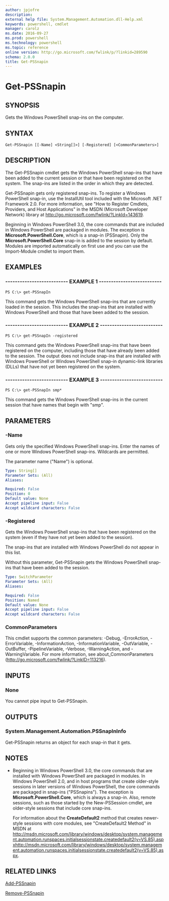 ```yaml
---
author: jpjofre
description: 
external help file: System.Management.Automation.dll-Help.xml
keywords: powershell, cmdlet
manager: carolz
ms.date: 2016-09-27
ms.prod: powershell
ms.technology: powershell
ms.topic: reference
online version: http://go.microsoft.com/fwlink/p/?linkid=289590
schema: 2.0.0
title: Get-PSSnapin
---
```


# Get-PSSnapin

## SYNOPSIS
Gets the Windows PowerShell snap-ins on the computer.

## SYNTAX

```
Get-PSSnapin [[-Name] <String[]>] [-Registered] [<CommonParameters>]
```

## DESCRIPTION
The Get-PSSnapin cmdlet gets the Windows PowerShell snap-ins that have been added to the current session or that have been registered on the system.
The snap-ins are listed in the order in which they are detected.

Get-PSSnapin gets only registered snap-ins.
To register a Windows PowerShell snap-in, use the InstallUtil tool included with the Microsoft .NET Framework 2.0.
For more information, see "How to Register Cmdlets, Providers, and Host Applications" in the MSDN (Microsoft Developer Network) library at http://go.microsoft.com/fwlink/?LinkId=143619.

Beginning in Windows PowerShell 3.0, the core commands that are included in Windows PowerShell are packaged in modules.
The exception is **Microsoft.PowerShell.Core**, which is a snap-in (PSSnapin).
Only the **Microsoft.PowerShell.Core** snap-in is added to the session by default.
Modules are imported automatically on first use and you can use the Import-Module cmdlet to import them.

## EXAMPLES

### -------------------------- EXAMPLE 1 --------------------------
```
PS C:\> get-PSSnapIn
```

This command gets the Windows PowerShell snap-ins that are currently loaded in the session.
This includes the snap-ins that are installed with Windows PowerShell and those that have been added to the session.

### -------------------------- EXAMPLE 2 --------------------------
```
PS C:\> get-PSSnapIn -registered
```

This command gets the Windows PowerShell snap-ins that have been registered on the computer, including those that have already been added to the session.
The output does not include snap-ins that are installed with Windows PowerShell or Windows PowerShell snap-in dynamic-link libraries (DLLs) that have not yet been registered on the system.

### -------------------------- EXAMPLE 3 --------------------------
```
PS C:\> get-PSSnapIn smp*
```

This command gets the Windows PowerShell snap-ins in the current session that have names that begin with "smp".

## PARAMETERS

### -Name
Gets only the specified Windows PowerShell snap-ins.
Enter the names of one or more Windows PowerShell snap-ins.
Wildcards are permitted.

The parameter name ("Name") is optional.

```yaml
Type: String[]
Parameter Sets: (All)
Aliases: 

Required: False
Position: 0
Default value: None
Accept pipeline input: False
Accept wildcard characters: False
```

### -Registered
Gets the Windows PowerShell snap-ins that have been registered on the system (even if they have not yet been added to the session).

The snap-ins that are installed with Windows PowerShell do not appear in this list.

Without this parameter, Get-PSSnapin gets the Windows PowerShell snap-ins that have been added to the session.

```yaml
Type: SwitchParameter
Parameter Sets: (All)
Aliases: 

Required: False
Position: Named
Default value: None
Accept pipeline input: False
Accept wildcard characters: False
```

### CommonParameters
This cmdlet supports the common parameters: -Debug, -ErrorAction, -ErrorVariable, -InformationAction, -InformationVariable, -OutVariable, -OutBuffer, -PipelineVariable, -Verbose, -WarningAction, and -WarningVariable. For more information, see about_CommonParameters (http://go.microsoft.com/fwlink/?LinkID=113216).

## INPUTS

### None
You cannot pipe input to Get-PSSnapin.

## OUTPUTS

### System.Management.Automation.PSSnapInInfo
Get-PSSnapin returns an object for each snap-in that it gets.

## NOTES
* Beginning in Windows PowerShell 3.0, the core commands that are installed with Windows PowerShell are packaged in modules. In Windows PowerShell 2.0, and in host programs that create older-style sessions in later versions of Windows PowerShell, the core commands are packaged in snap-ins ("PSSnapins"). The exception is **Microsoft.PowerShell.Core**, which is always a snap-in. Also, remote sessions, such as those started by the New-PSSession cmdlet, are older-style sessions that include core snap-ins.

  For information about the **CreateDefault2** method that creates newer-style sessions with core modules, see "CreateDefault2 Method" in MSDN at http://msdn.microsoft.com/library/windows/desktop/system.management.automation.runspaces.initialsessionstate.createdefault2(v=VS.85).aspxhttp://msdn.microsoft.com/library/windows/desktop/system.management.automation.runspaces.initialsessionstate.createdefault2(v=VS.85).aspx.

## RELATED LINKS

[Add-PSSnapin](Add-PSSnapin.md)

[Remove-PSSnapin](Remove-PSSnapin.md)

